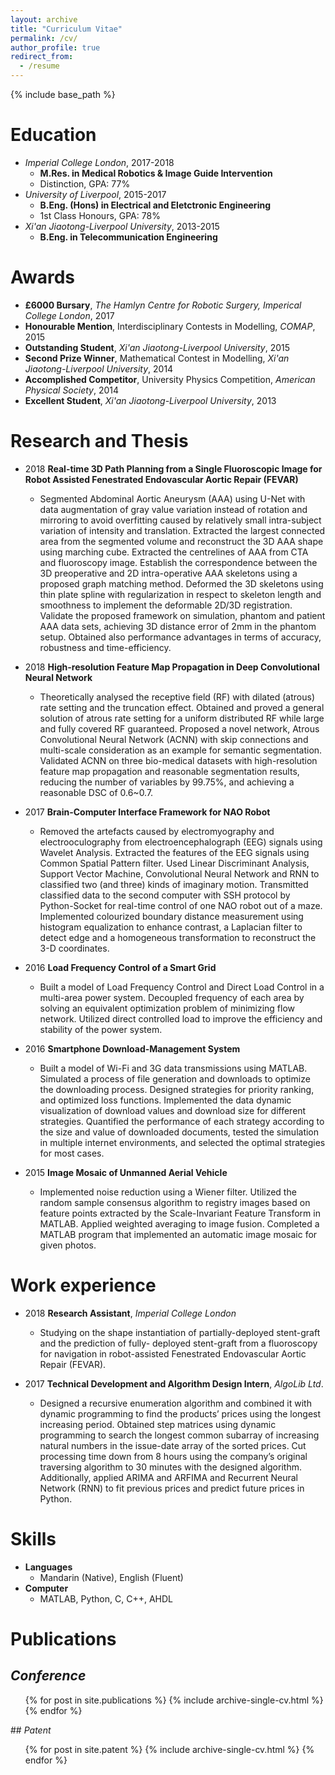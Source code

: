 ```yaml
---
layout: archive
title: "Curriculum Vitae"
permalink: /cv/
author_profile: true
redirect_from:
  - /resume
---
```


{% include base_path %}
<br>

Education
======
* <i>Imperial College London</i>, 2017-2018
  * <b>M.Res. in Medical Robotics & Image Guide Intervention</b>
  * Distinction, GPA: 77%
* <i>University of Liverpool</i>, 2015-2017
  * <b>B.Eng. (Hons) in Electrical and Eletctronic Engineering</b>
  * 1st Class Honours, GPA: 78%
* <i>Xi'an Jiaotong-Liverpool University</i>, 2013-2015
  * <b>B.Eng. in Telecommunication Engineering</b>

Awards
======
* <b>£6000 Bursary</b>, <i>The Hamlyn Centre for Robotic Surgery, Imperical College London</i>, 2017
* <b>Honourable Mention</b>, Interdisciplinary Contests in Modelling, <i>COMAP</i>, 2015
* <b>Outstanding Student</b>, <i>Xi'an Jiaotong-Liverpool University</i>, 2015
* <b>Second Prize Winner</b>, Mathematical Contest in Modelling, <i>Xi'an Jiaotong-Liverpool University</i>, 2014
* <b>Accomplished Competitor</b>, University Physics Competition, <i>American Physical Society</i>, 2014
* <b>Excellent Student</b>, <i>Xi'an Jiaotong-Liverpool University</i>, 2013

Research and Thesis
======
* 2018 <b>Real-time 3D Path Planning from a Single Fluoroscopic Image for Robot Assisted Fenestrated Endovascular Aortic Repair (FEVAR)</b>
  * Segmented Abdominal Aortic Aneurysm (AAA) using U-Net with data augmentation of gray value variation instead of rotation and mirroring to avoid overfitting caused by relatively small intra-subject variation of intensity and translation. Extracted the largest connected area from the segmented volume and reconstruct the 3D AAA shape using marching cube. Extracted the centrelines of AAA from CTA and fluoroscopy image. Establish the correspondence between the 3D preoperative and 2D intra-operative AAA skeletons using a proposed graph matching method. Deformed the 3D skeletons using thin plate spline with regularization in respect to skeleton length and smoothness to implement the deformable 2D/3D registration. Validate the proposed framework on simulation, phantom and patient AAA data sets, achieving 3D distance error of 2mm in the phantom setup. Obtained also performance advantages in terms of accuracy, robustness and time-efficiency.
  
* 2018 <b>High-resolution Feature Map Propagation in Deep Convolutional Neural Network</b>
  * Theoretically analysed the receptive field (RF) with dilated (atrous) rate setting and the truncation effect. Obtained and proved a general solution of atrous rate setting for a uniform distributed RF while large and fully covered RF guaranteed. Proposed a novel network, Atrous Convolutional Neural Network (ACNN) with skip connections and multi-scale consideration as an example for semantic segmentation. Validated ACNN on three bio-medical datasets with high-resolution feature map propagation and reasonable segmentation results, reducing the number of variables by 99.75%, and achieving a reasonable DSC of 0.6~0.7.

* 2017 <b>Brain-Computer Interface Framework for NAO Robot</b>
  * Removed the artefacts caused by electromyography and electrooculography from electroencephalograph (EEG) signals using Wavelet Analysis. Extracted the features of the EEG signals using Common Spatial Pattern filter. Used Linear Discriminant Analysis, Support Vector Machine, Convolutional Neural Network and RNN to classified two (and three) kinds of imaginary motion. Transmitted classified data to the second computer with SSH protocol by Python-Socket for real-time control of one NAO robot out of a maze. Implemented colourized boundary distance measurement using histogram equalization to enhance contrast, a Laplacian filter to detect edge and a homogeneous transformation to reconstruct the 3-D coordinates.

* 2016 <b>Load Frequency Control of a Smart Grid</b>
  * Built a model of Load Frequency Control and Direct Load Control in a multi-area power system. Decoupled frequency of each area by solving an equivalent optimization problem of minimizing flow network. Utilized direct controlled load to improve the efficiency and stability of the power system.

* 2016 <b>Smartphone Download-Management System</b>
  * Built a model of Wi-Fi and 3G data transmissions using MATLAB. Simulated a process of file generation and downloads to optimize the downloading process. Designed strategies for priority ranking, and optimized loss functions. Implemented the data dynamic visualization of download values and download size for different strategies. Quantified the performance of each strategy according to the size and value of downloaded documents, tested the simulation in multiple internet environments, and selected the optimal strategies for most cases.

* 2015 <b>Image Mosaic of Unmanned Aerial Vehicle</b>
  * Implemented noise reduction using a Wiener filter. Utilized the random sample consensus algorithm to registry images based on feature points extracted by the Scale-Invariant Feature Transform in MATLAB. Applied weighted averaging to image fusion. Completed a MATLAB program that implemented an automatic image mosaic for given photos.

Work experience
======
* 2018 <b>Research Assistant</b>, <i>Imperial College London</i>
  * Studying on the shape instantiation of partially-deployed stent-graft and the prediction of fully- deployed stent-graft from a fluoroscopy for navigation in robot-assisted Fenestrated Endovascular Aortic Repair (FEVAR).

* 2017 <b>Technical Development and Algorithm Design Intern</b>, <i>AlgoLib Ltd</i>.
  * Designed a recursive enumeration algorithm and combined it with dynamic programming to find the products’ prices using the longest increasing period. Obtained step matrices using dynamic programming to search the longest common subarray of increasing natural numbers in the issue-date array of the sorted prices. Cut processing time down from 8 hours using the company’s original traversing algorithm to 30 minutes with the designed algorithm. Additionally, applied ARIMA and ARFIMA and Recurrent Neural Network (RNN) to fit previous prices and predict future prices in Python.
  
Skills
======
* <b>Languages</b>
  * Mandarin (Native), English (Fluent)
* <b>Computer</b>
  * MATLAB, Python, C, C++, AHDL

Publications
======
## <i>Conference</i>
  <ul>{% for post in site.publications %}
    {% include archive-single-cv.html %}
  {% endfor %}</ul>
## <i>Patent</i>
  <ul>{% for post in site.patent %}
    {% include archive-single-cv.html %}
  {% endfor %}</ul>
